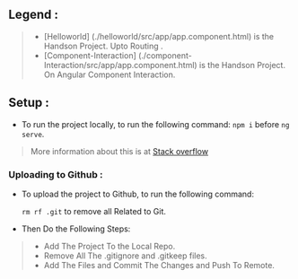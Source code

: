 ## Legend :
> - [Helloworld] (./helloworld/src/app/app.component.html) is the Handson Project. Upto Routing .
>- [Component-Interaction] (./component-Interaction/src/app/app.component.html)  is the Handson Project. On Angular Component Interaction.

## Setup :

- To run the project locally,  to run the following command: 
`npm i` before `ng serve`. 
> More information about this is at [Stack overflow ](https://stackoverflow.com/questions/50701496/why-can-not-i-upload-the-node-modules-file-into-github-repository)

### Uploading  to Github :

- To upload the project to Github, to run the following command: 

    `rm rf .git` to remove all  Related to Git.

- Then Do the Following Steps:

>-  Add The Project To the Local Repo.
>- Remove All The .gitignore and .gitkeep files.
>- Add The Files and Commit The Changes and Push To Remote.
